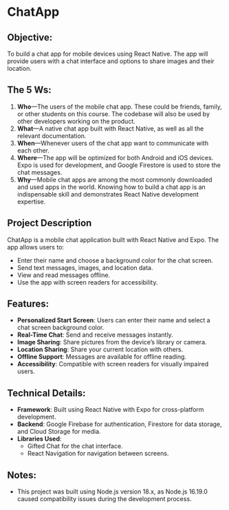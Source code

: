 # ChatApp

## Objective:
To build a chat app for mobile devices using React Native. The app will provide users with a chat interface and options to share images and their location.

## The 5 Ws:
1. **Who**—The users of the mobile chat app. These could be friends, family, or other students on this course. The codebase will also be used by other developers working on the product.
2. **What**—A native chat app built with React Native, as well as all the relevant documentation.
3. **When**—Whenever users of the chat app want to communicate with each other.
4. **Where**—The app will be optimized for both Android and iOS devices. Expo is used for development, and Google Firestore is used to store the chat messages.
5. **Why**—Mobile chat apps are among the most commonly downloaded and used apps in the world. Knowing how to build a chat app is an indispensable skill and demonstrates React Native development expertise.

## Project Description
ChatApp is a mobile chat application built with React Native and Expo. The app allows users to:
- Enter their name and choose a background color for the chat screen.
- Send text messages, images, and location data.
- View and read messages offline.
- Use the app with screen readers for accessibility.

## Features:
- **Personalized Start Screen**: Users can enter their name and select a chat screen background color.
- **Real-Time Chat**: Send and receive messages instantly.
- **Image Sharing**: Share pictures from the device’s library or camera.
- **Location Sharing**: Share your current location with others.
- **Offline Support**: Messages are available for offline reading.
- **Accessibility**: Compatible with screen readers for visually impaired users.

## Technical Details:
- **Framework**: Built using React Native with Expo for cross-platform development.
- **Backend**: Google Firebase for authentication, Firestore for data storage, and Cloud Storage for media.
- **Libraries Used**:
  - Gifted Chat for the chat interface.
  - React Navigation for navigation between screens.

## Notes:
- This project was built using Node.js version 18.x, as Node.js 16.19.0 caused compatibility issues during the development process.
